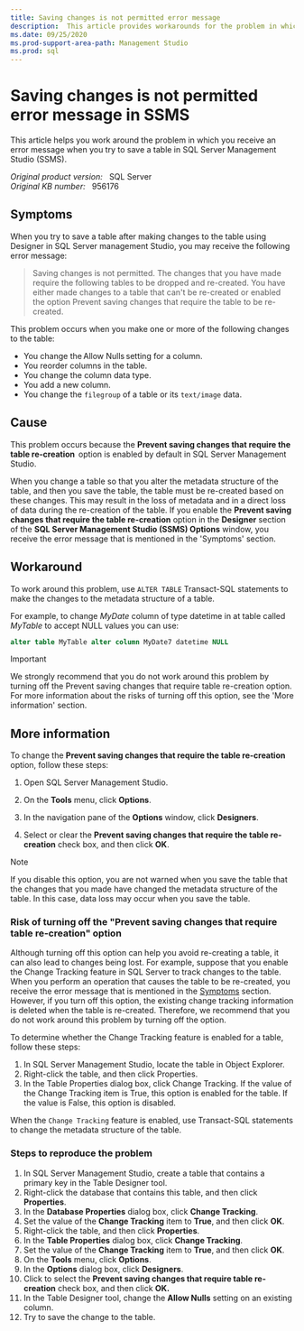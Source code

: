 ```yaml
---
title: Saving changes is not permitted error message
description:  This article provides workarounds for the problem in which you receive an error message when you try to save a table in SQL Server Management Studio.
ms.date: 09/25/2020
ms.prod-support-area-path: Management Studio
ms.prod: sql
---
```

# Saving changes is not permitted error message in SSMS

This article helps you work around the problem in which you receive an error message when you try to save a table in SQL Server Management Studio (SSMS).

_Original product version:_ &nbsp; SQL Server  
_Original KB number:_ &nbsp; 956176

## Symptoms

When you try to save a table after making changes to the table using Designer in SQL Server management Studio, you may receive the following error message:

> Saving changes is not permitted. The changes that you have made require the following tables to be dropped and re-created. You have either made changes to a table that can't be re-created or enabled the option Prevent saving changes that require the table to be re-created.

This problem occurs when you make one or more of the following changes to the table:

- You change the Allow Nulls setting for a column.
- You reorder columns in the table.
- You change the column data type.
- You add a new column.
- You change the `filegroup` of a table or its `text/image` data.

## Cause

This problem occurs because the **Prevent saving changes that require the table re-creation**  option is enabled by default in SQL Server Management Studio.

When you change a table so that you alter the metadata structure of the table, and then you save the table, the table must be re-created based on these changes. This may result in the loss of metadata and in a direct loss of data during the re-creation of the table. If you enable the **Prevent saving changes that require the table re-creation** option in the **Designer** section of the **SQL Server Management Studio (SSMS) Options** window, you receive the error message that is mentioned in the 'Symptoms' section.

## Workaround

To work around this problem, use `ALTER TABLE` Transact-SQL statements to make the changes to the metadata structure of a table.

For example, to change *MyDate* column of type datetime in at table called *MyTable* to accept NULL values you can use:

```sql
alter table MyTable alter column MyDate7 datetime NULL
```

> [!IMPORTANT]
> We strongly recommend that you do not work around this problem by turning off the Prevent saving changes that require table re-creation option. For more information about the risks of turning off this option, see the 'More information' section.

## More information

To change the **Prevent saving changes that require the table re-creation** option, follow these steps:

1. Open SQL Server Management Studio.

2. On the **Tools** menu, click **Options**.

3. In the navigation pane of the **Options** window, click **Designers**.

4. Select or clear the **Prevent saving changes that require the table re-creation** check box, and then click **OK**.

> [!NOTE]
> If you disable this option, you are not warned when you save the table that the changes that you made have changed the metadata structure of the table. In this case, data loss may occur when you save the table.

### Risk of turning off the "Prevent saving changes that require table re-creation" option

Although turning off this option can help you avoid re-creating a table, it can also lead to changes being lost. For example, suppose that you enable the Change Tracking feature in SQL Server to track changes to the table. When you perform an operation that causes the table to be re-created, you receive the error message that is mentioned in the [Symptoms](#symptoms) section. However, if you turn off this option, the existing change tracking information is deleted when the table is re-created. Therefore, we recommend that you do not work around this problem by turning off the option.

To determine whether the Change Tracking feature is enabled for a table, follow these steps:

1. In SQL Server Management Studio, locate the table in Object Explorer.
2. Right-click the table, and then click Properties.
3. In the Table Properties dialog box, click Change Tracking. If the value of the Change Tracking item is True, this option is enabled for the table. If the value is False, this option is disabled.

When the `Change Tracking` feature is enabled, use Transact-SQL statements to change the metadata structure of the table.

### Steps to reproduce the problem

1. In SQL Server Management Studio, create a table that contains a primary key in the Table Designer tool.
2. Right-click the database that contains this table, and then click **Properties**.
3. In the **Database Properties** dialog box, click **Change Tracking**.
4. Set the value of the **Change Tracking** item to **True**, and then click **OK**.
5. Right-click the table, and then click **Properties**.
6. In the **Table Properties** dialog box, click **Change Tracking**.
7. Set the value of the **Change Tracking** item to **True**, and then click **OK**.
8. On the **Tools** menu, click **Options**.
9. In the **Options** dialog box, click **Designers**.
10. Click to select the **Prevent saving changes that require table re-creation** check box, and then click **OK.**  
11. In the Table Designer tool, change the **Allow Nulls** setting on an existing column.
12. Try to save the change to the table.
